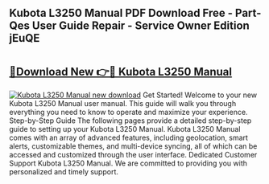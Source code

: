 ## Kubota L3250 Manual PDF Download Free - Part-Qes User Guide Repair - Service Owner Edition jEuQE

# <h2><a href="http://bc95036.oget.top/?id=Kubota+L3250+Manual">🔗Download New 👉🔴 Kubota L3250 Manual</a></h2>

[![Kubota L3250 Manual new download](https://i.imgur.com/5g1atiW.png)](http://bc95036.oget.top/?id=Kubota+L3250+Manual)
Get Started! Welcome to your new Kubota L3250 Manual user manual. This guide will walk you through everything you need to know to operate and maximize your experience. Step-by-Step Guide The following pages provide a detailed step-by-step guide to setting up your Kubota L3250 Manual. Kubota L3250 Manual comes with an array of advanced features, including geolocation, smart alerts, customizable themes, and multi-device syncing, all of which can be accessed and customized through the user interface. Dedicated Customer Support Kubota L3250 Manual. We are committed to providing you with personalized and timely support.
